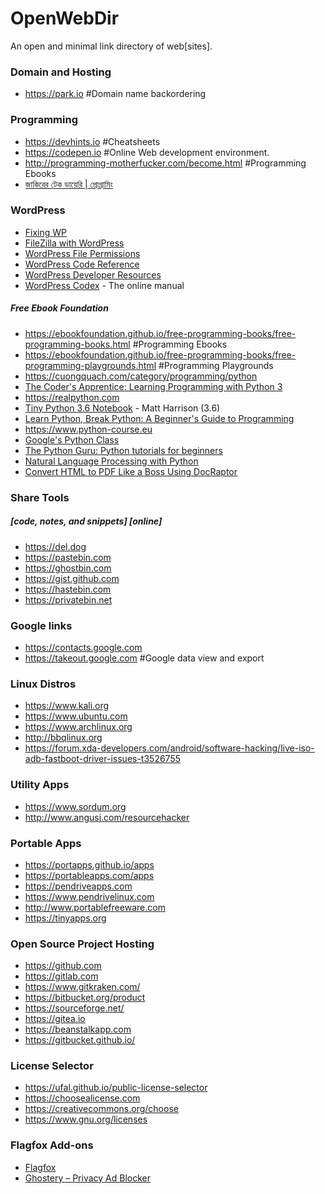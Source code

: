 # OpenWebDir
An open and minimal link directory of web[sites].

### Domain and Hosting
* https://park.io #Domain name backordering

### Programming
* https://devhints.io #Cheatsheets
* https://codepen.io #Online Web development environment.
* http://programming-motherfucker.com/become.html #Programming Ebooks
* [জাকিরের টেক ডায়েরি | প্রোগ্রামিং](https://jakir.me/category/programming)

### WordPress
* [Fixing WP](https://fixingwp.com)
* [FileZilla with WordPress](https://fixingwp.com/using-wordpress/how-to-use-filezilla-with-wordpress-upload-or-download-files)
* [WordPress File Permissions](https://fixingwp.com/wordpress-security/how-to-change-wordpress-file-permissions)
* [WordPress Code Reference](https://developer.wordpress.org/reference)
* [WordPress Developer Resources](https://developer.wordpress.org)
* [WordPress Codex](https://codex.wordpress.org) - The online manual

##### Free Ebook Foundation
* https://ebookfoundation.github.io/free-programming-books/free-programming-books.html #Programming Ebooks
* https://ebookfoundation.github.io/free-programming-books/free-programming-playgrounds.html #Programming Playgrounds
* https://cuongquach.com/category/programming/python
* [The Coder's Apprentice: Learning Programming with Python 3](http://spronck.net/pythonbook)
* https://realpython.com
* [Tiny Python 3.6 Notebook](https://github.com/mattharrison/Tiny-Python-3.6-Notebook) - Matt Harrison (3.6)
* [Learn Python, Break Python: A Beginner's Guide to Programming](http://learnpythonbreakpython.com)
* https://www.python-course.eu
* [Google's Python Class](https://developers.google.com/edu/python)
* [The Python Guru: Python tutorials for beginners](https://thepythonguru.com)
* [Natural Language Processing with Python](http://www.nltk.org/book)
* [Convert HTML to PDF Like a Boss Using DocRaptor](https://thepythonguru.com/convert-html-pdf-like-boss-using-docraptor)

### Share Tools
##### [code, notes, and snippets] [online]
* https://del.dog
* https://pastebin.com
* https://ghostbin.com
* https://gist.github.com
* https://hastebin.com
* https://privatebin.net

### Google links
* https://contacts.google.com
* https://takeout.google.com #Google data view and export

### Linux Distros
* https://www.kali.org
* https://www.ubuntu.com
* https://www.archlinux.org
* http://bbqlinux.org
* https://forum.xda-developers.com/android/software-hacking/live-iso-adb-fastboot-driver-issues-t3526755

### Utility Apps
* https://www.sordum.org
* http://www.angusj.com/resourcehacker

### Portable Apps
* https://portapps.github.io/apps
* https://portableapps.com/apps
* https://pendriveapps.com
* https://www.pendrivelinux.com
* http://www.portablefreeware.com
* https://tinyapps.org

### Open Source Project Hosting
* https://github.com
* https://gitlab.com
* https://www.gitkraken.com/
* https://bitbucket.org/product
* https://sourceforge.net/
* https://gitea.io
* https://beanstalkapp.com
* https://gitbucket.github.io/

### License Selector
* https://ufal.github.io/public-license-selector
* https://choosealicense.com
* https://creativecommons.org/choose
* https://www.gnu.org/licenses

### Flagfox Add-ons
* [Flagfox](https://addons.mozilla.org/en-US/firefox/addon/flagfox/?src=search)
* [Ghostery – Privacy Ad Blocker](https://addons.mozilla.org/en-US/firefox/addon/ghostery)
